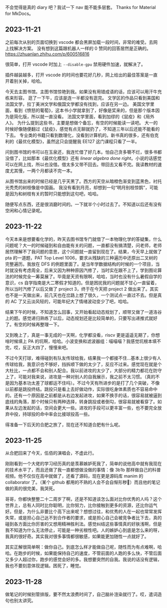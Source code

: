 不会觉得是真的 diary 吧？我试一下 nav 能不能多层套。 Thanks for Material for MkDocs。

## 2023-11-21

之前每次从别的页面切换到 vscode 都会黑屏加载一段时间，非常的难受。去网上找解决方案。
没有想到这篇跟机器人一样的 0 赞同的回答居然是正确的。<https://zhuanlan.zhihu.com/p/600516816>

很简单，打开 vscode 时加上 `--disable-gpu` 禁用硬件加速，就解决了。

插件越装越多，打开 vscode 的时间也要花好几秒，网上给出的最佳答案是一直开着别关掉，哈哈。

今天去主图书馆。主图书馆惊艳到我。如果没有用错成语的话，应该可以用汗牛充栋来形容。
逛了一下午，应该是连一半都没有逛完。
文学区的作品只看到美国和法国文学，拉丁美洲文学和俄国文学都没有找到，应该在另一边。
美国文学里面，看到《愤怒的葡萄》，这本书小学就拿到了，好像是奖来的，但是那个版本因为是简化版，所以就一直没看。
法国文学里面，看到加缪的《鼠疫》和《局外人》。
为什么提到这些书，主要是想做个备忘，有空的时候能读一读吧。
大一的时候好像随便翻过《鼠疫》，感觉有点无聊就扔了，不知道三年以后还能不能看的下去。
专业类的书籍只看到数理化，没看到计算机的。新书真的很多，还有伯克利的《最优化模型》，虽然这只会提醒我 EE127 这门课程只看了一半。

问到图书馆的书可以在玉泉还，我连忙借了好几本。怕自己贪多嚼不烂，很多书都没借了，比如那本《最优化模型》还有 *linear algebra done right*。小说的话感觉可以在网上找，所以也没借。借太多又带不回去。带回去又看不完。我读教材的速度尤其慢，一两个月都读不完一本。

从图书馆出来的时候已经是几乎天黑了。西方的天空从暗橙色渐变到蓝黑色，衬托光秃秃的树枝像是中国画。
我没有看到月亮，却想到一句“明月别枝惊鹊”，可能是因为和树枝有关的暂时只能想到这句吧，哈哈。

随便写点东西，还是很消磨时间的。一下就半个小时过去了。不知道以后还有没有空闲和心情记录呢。

## 2023-11-22
今天本来是想要看化学的，昨天去图书馆专门就借了一本物理化学的答疑集，什么问题呢？大一的时候碰到和自由能有关的问题，一直都没有搞清楚，问老师，老师居然理解不了我问题的意思，这个问题就一直留到现在了。结果，今天早上就做了 pta 的一道题，PAT Top Level 1006，要求从残缺的三种遍历中还原出二叉树的完整遍历。我放在 DFS 的例题里面了。是当年学数据结构的时候的一个项目，当时就没有考虑周全，后来又因为种种原因汽修了，当时实在跟不上了，学到图论算法的时候完全一筹莫展了。毕竟是天资有限啊，哈哈，当时也没有什么暑假自学的意识，cs 自学指南是大二寒假才知道的。但是困扰我的问题就不甘心一直留着，所以当时汽修了以后又做了 project 3，终于在今天把 project 2 做出来了。其实也不是一天做出来，前几天也在岔路上想了很久，一个测试点一直过不去。但是真的 AC 了又云淡风轻的，可能年纪大了情绪波动变少了吧，哈哈。

结果下午的时候，不知道怎么回事，又开始看起动态规划了，顺带又做了一道洛谷上的题。感觉递归熟练了以后，动态规划还是比较简单的，只要写出递推式就好了。有空的时候再整理一下。

又到晚上了，真是一事无成的一天啊，化学都没看，riscv 更是遥遥无期了，你想啥时候填上 PA 的坑啊，哈哈。小波变换和滤波器组：喵喵喵？我感觉坑根本填不完，哎，反正大四了，慢慢来吧。

不过今天打球，难得碰到有队友传球给我，结果我一个都接不住...基本上很少有人传球给我，我意识也不够好，挡拆顺下做的太少了，反应不过来。感觉现在就是个大杜比，一点都不会和别人配合。我以前进攻的太少了，大部分的精力都花在防守上了，可能对我来说，进攻是一种对别人的自我展示，我之前不太习惯。（真的不是因为基本功太差了球都运不住吗）。不过今天有所进步的是打了几个突破，不像以前都是跳投终结。跳投只是看上去好做动作，实际很吃身体素质也不容易命中的。还有一个原因是之前都是从右边发起进攻，如果不换手的话，很容易就被逼到底线的角落，那个时候只有两种选择，转身跳投或者倒勾，很容易就被看穿了。如果从左边发起的话，空间会更大一些。进攻的手段可以更丰富一些，也不要完全放弃中投，持球投的命中率会比接球投高一些。

得准备一下后天的合肥之旅了，现在还不知道合肥有什么呢。

## 2023-11-25
从合肥回来了今天，伍佰的演唱会，不虚此行。

刚刚看到一个大佬的学习经历真的是羡慕嫉妒死我了，简单的说他高中就有我现在的技术水平了，而且还做了我一直都想做没做的事情：像 3b1b 那样做自己的科普视频。他不仅仅在高中就做了，还看了源码，现在更是源码库 manim 的 collaborator 了。（某个 github 都用的不熟的人会不会自惭形秽:rofl:）而且他的笔记做的真的很完美，我哭死。

哥哥，你都快整整二十二周岁了啊，还是不知道该怎么面对比你优秀的人吗？这个世界上，总有人同时比你聪明，比你努力，比你接触到更多的资源，还比你运气好。但是，为什么非要比个高下出来呢？想想过往，和优秀的人在一起也常常发挥失常，或是担心自己达不到合作者的要求，或是担心自己会被竞争者比下去，真的碰到各方面比你厉害的又想用精神胜利法。感觉纠结这些事情真的好肤浅啊，但是我不知道为什么无法停止，可能是一种劣根性吧。人的嫉妒心到底是怎么来的呀，我真的很好奇。其实我对很多事情都很敏感，如果能更加随性一点就好了。

其实正解很简单啊：做你自己。到底怎么样才能做自己呢，随性而为有点难啊，哈哈。在跑步的时候，如果能保持自己的速度，不管前面的人跑的多么快，不管后面又多少人超过你，跑步的感觉会好的多。我想要突然的自我。我说的话没有逻辑，我也不要刻意体现逻辑。困死了，睡觉。


## 2023-11-28

做笔记的时候别管排版，要不然太浪费时间了，自己脑补渲染就行了。哎，遣词造句也别太讲究。